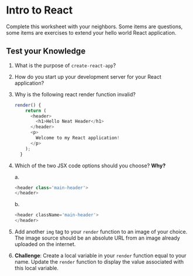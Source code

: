 # Intro to React

Complete this worksheet with your neighbors. Some items are questions, some items are exercises to extend your hello world React application.

## Test your Knowledge

1. What is the purpose of `create-react-app`?

1. How do you start up your development server for your React application?

1. Why is the following react render function invalid?
    ```JavaScript
    render() {
        return (
          <header>
            <h1>Hello Neat Header</h1>
          </header>
          <p>
            Welcome to my React application!
          </p>
        );
      }
    ```

1. Which of the two JSX code options should you choose? **Why?**

    a.
    ```javascript
    <header class='main-header'>
    </header>
    ```
    b.
    ```javascript
    <header className='main-header'>
    </header>
    ```

1. Add another `img` tag to your `render` function to an image of your choice. The image source should be an absolute URL from an image already uploaded on the internet.

1. **Challenge**: Create a local variable in your `render` function equal to your name. Update the `render` function to display the value associated with this local variable.
